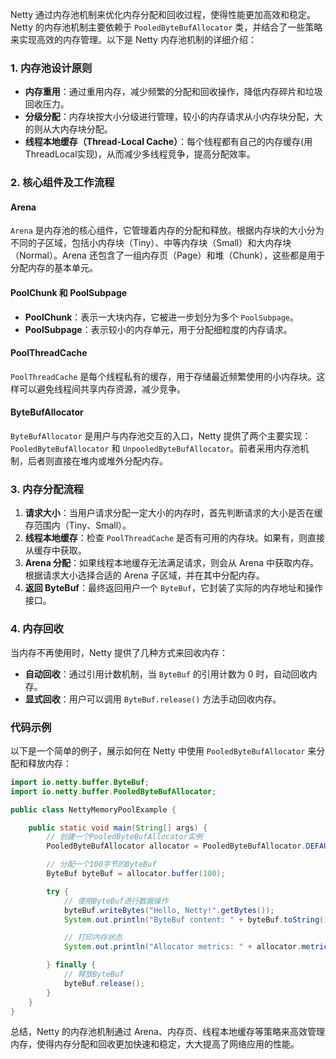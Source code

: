 Netty 通过内存池机制来优化内存分配和回收过程，使得性能更加高效和稳定。Netty 的内存池机制主要依赖于 `PooledByteBufAllocator` 类，并结合了一些策略来实现高效的内存管理。以下是 Netty 内存池机制的详细介绍：

### 1. 内存池设计原则

+ **内存重用**：通过重用内存，减少频繁的分配和回收操作，降低内存碎片和垃圾回收压力。
+ **分级分配**：内存块按大小分级进行管理，较小的内存请求从小内存块分配，大的则从大内存块分配。
+ **线程本地缓存（Thread-Local Cache）**：每个线程都有自己的内存缓存(用ThreadLocal实现)，从而减少多线程竞争，提高分配效率。

### 2. 核心组件及工作流程

#### Arena

`Arena` 是内存池的核心组件，它管理着内存的分配和释放。根据内存块的大小分为不同的子区域，包括小内存块（Tiny）、中等内存块（Small）和大内存块（Normal）。Arena 还包含了一组内存页（Page）和堆（Chunk），这些都是用于分配内存的基本单元。

#### PoolChunk 和 PoolSubpage

+ **PoolChunk**：表示一大块内存，它被进一步划分为多个 `PoolSubpage`。
+ **PoolSubpage**：表示较小的内存单元，用于分配细粒度的内存请求。

#### PoolThreadCache

`PoolThreadCache` 是每个线程私有的缓存，用于存储最近频繁使用的小内存块。这样可以避免线程间共享内存资源，减少竞争。

#### ByteBufAllocator

`ByteBufAllocator` 是用户与内存池交互的入口，Netty 提供了两个主要实现：`PooledByteBufAllocator` 和 `UnpooledByteBufAllocator`。前者采用内存池机制，后者则直接在堆内或堆外分配内存。

### 3. 内存分配流程

1. **请求大小**：当用户请求分配一定大小的内存时，首先判断请求的大小是否在缓存范围内（Tiny、Small）。
2. **线程本地缓存**：检查 `PoolThreadCache` 是否有可用的内存块。如果有，则直接从缓存中获取。
3. **Arena 分配**：如果线程本地缓存无法满足请求，则会从 Arena 中获取内存。根据请求大小选择合适的 Arena 子区域，并在其中分配内存。
4. **返回 ByteBuf**：最终返回用户一个 `ByteBuf`，它封装了实际的内存地址和操作接口。

### 4. 内存回收

当内存不再使用时，Netty 提供了几种方式来回收内存：

+ **自动回收**：通过引用计数机制，当 `ByteBuf` 的引用计数为 0 时，自动回收内存。
+ **显式回收**：用户可以调用 `ByteBuf.release()` 方法手动回收内存。

### 代码示例

以下是一个简单的例子，展示如何在 Netty 中使用 `PooledByteBufAllocator` 来分配和释放内存：

```java
import io.netty.buffer.ByteBuf;  
import io.netty.buffer.PooledByteBufAllocator;  

public class NettyMemoryPoolExample {  

    public static void main(String[] args) {  
        // 创建一个PooledByteBufAllocator实例  
        PooledByteBufAllocator allocator = PooledByteBufAllocator.DEFAULT;  

        // 分配一个100字节的ByteBuf  
        ByteBuf byteBuf = allocator.buffer(100);  

        try {  
            // 使用ByteBuf进行数据操作  
            byteBuf.writeBytes("Hello, Netty!".getBytes());  
            System.out.println("ByteBuf content: " + byteBuf.toString());  

            // 打印内存状态  
            System.out.println("Allocator metrics: " + allocator.metric());  

        } finally {  
            // 释放ByteBuf  
            byteBuf.release();  
        }  
    }  
}
```

总结，Netty 的内存池机制通过 Arena、内存页、线程本地缓存等策略来高效管理内存，使得内存分配和回收更加快速和稳定，大大提高了网络应用的性能。
